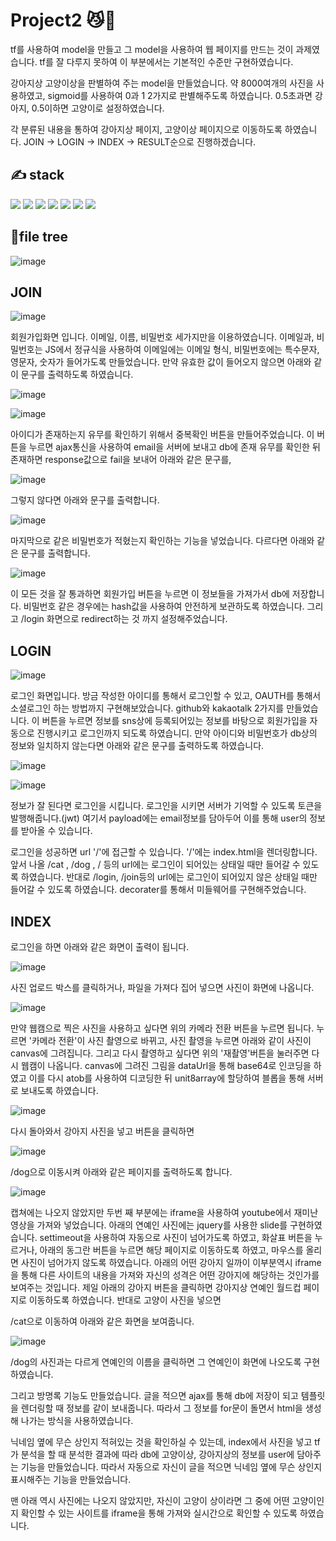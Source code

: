 # Project2 😼🐶

tf를 사용하여 model을 만들고 그 model을 사용하여 웹 페이지를 만드는 것이 과제였습니다.
tf를 잘 다루지 못하여 이 부분에서는 기본적인 수준만 구현하였습니다. 

강아지상 고양이상을 판별하여 주는 model을 만들었습니다.
약 8000여개의 사진을 사용하였고, sigmoid를 사용하여 0과 1 2가지로 판별해주도록 하였습니다.
0.5초과면 강아지, 0.5이하면 고양이로 설정하였습니다.

각 분류된 내용을 통하여 강아지상 페이지, 고양이상 페이지으로 이동하도록 하였습니다.
JOIN -> LOGIN -> INDEX -> RESULT순으로 진행하겠습니다.


## ✍ stack
<img src="https://img.shields.io/badge/html-E34F26?style=for-the-badge&logo=html5&logoColor=white"> <img src="https://img.shields.io/badge/css-1572B6?style=for-the-badge&logo=css3&logoColor=white"> <img src="https://img.shields.io/badge/bootstrap-7952B3?style=for-the-badge&logo=bootstrap&logoColor=white"> <img src="https://img.shields.io/badge/javascript-F7DF1E?style=for-the-badge&logo=javascript&logoColor=black"> <img src="https://img.shields.io/badge/jquery-0769AD?style=for-the-badge&logo=jquery&logoColor=white"> <img src="https://img.shields.io/badge/mongoDB-008000?style=for-the-badge&logo=mongoDB&logoColor=white"> <img 
src="https://img.shields.io/badge/flask-0769AD?style=for-the-badge&logo=flask&logoColor=white">




## 🌲file tree
![image](https://user-images.githubusercontent.com/79139076/149701119-764f804d-d361-4918-82c9-b5ca06aac838.png)



## JOIN
![image](https://user-images.githubusercontent.com/79139076/149701485-cdb2eada-7bb1-46e5-ae1e-6e057fa94443.png)

회원가입화면 입니다. 이메일, 이름, 비밀번호 세가지만을 이용하였습니다. 이메일과, 비밀번호는 JS에서 정규식을 사용하여 이메일에는 이메일 형식,
비밀번호에는 특수문자, 영문자, 숫자가 들어가도록 만들었습니다. 만약 유효한 값이 들어오지 않으면 아래와 같이 문구를 출력하도록 하였습니다.

![image](https://user-images.githubusercontent.com/79139076/149702182-0f9aeb9e-728c-46bc-acff-eac5c758c24d.png)

![image](https://user-images.githubusercontent.com/79139076/149702308-d3cf7766-4477-4d64-bd04-0e693a934eaa.png)

아이디가 존재하는지 유무를 확인하기 위해서 중복확인 버튼을 만들어주었습니다. 이 버튼을 누르면 ajax통신을 사용하여 email을 서버에 보내고 db에 존재 유무를 확인한 뒤
존재하면 response값으로 fail을 보내어 아래와 같은 문구를,

![image](https://user-images.githubusercontent.com/79139076/149702106-cd1d4be9-7348-4559-a491-054f5680dd33.png)

그렇지 않다면 아래와 문구를 출력합니다.

![image](https://user-images.githubusercontent.com/79139076/149702499-d6ca8b3e-9a6c-4a77-8675-a68eba6e9956.png)

마지막으로 같은 비밀번호가 적혔는지 확인하는 기능을 넣었습니다. 다르다면 아래와 같은 문구를 출력합니다.

![image](https://user-images.githubusercontent.com/79139076/149702689-18123e4e-63eb-4813-b508-3e8e253b96f0.png)

이 모든 것을 잘 통과하면 회원가입 버튼을 누르면 이 정보들을 가져가서 db에 저장합니다. 비밀번호 같은 경우에는 hash값을 사용하여
안전하게 보관하도록 하였습니다. 그리고 /login 화면으로 redirect하는 것 까지 설정해주었습니다.

## LOGIN
![image](https://user-images.githubusercontent.com/79139076/149702957-fa7d925f-4a68-4b51-be75-e2b4ad182112.png)

로그인 화면입니다. 방금 작성한 아이디를 통해서 로그인할 수 있고, OAUTH를 통해서 소셜로그인 하는 방법까지 구현해보았습니다.
github와 kakaotalk 2가지를 만들었습니다. 이 버튼을 누르면 정보를 sns상에 등록되어있는 정보를 바탕으로 회원가입을 자동으로 진행시키고 로그인까지 되도록 하였습니디.
만약 아이디와 비밀번호가 db상의 정보와 일치하지 않는다면 아래와 같은 문구를 출력하도록 하였습니다. 


![image](https://user-images.githubusercontent.com/79139076/149703991-6f32032d-b315-49d0-ab71-90958e4989ef.png)

![image](https://user-images.githubusercontent.com/79139076/149703402-7ffa1022-fb53-4f9c-883f-93760c1c159d.png)

정보가 잘 된다면 로그인을 시킵니다. 로그인을 시키면 서버가 기억할 수 있도록 토큰을 발행해줍니다.(jwt)
여기서 payload에는 email정보를 담아두어 이를 통해 user의 정보를 받아올 수 있습니다. 

로그인을 성공하면 url '/'에 접근할 수 있습니다. '/'에는 index.html을 렌더링합니다.
앞서 나올 /cat , /dog , / 등의 url에는 로그인이 되어있는 상태일 때만 들어갈 수 있도록 하였습니다.
반대로 /login, /join등의 url에는 로그인이 되어있지 않은 상태일 때만 들어갈 수 있도록 하였습니다.
decorater를 통해서 미들웨어를 구현해주었습니다.

## INDEX
로그인을 하면 아래와 같은 화면이 출력이 됩니다.

![image](https://user-images.githubusercontent.com/79139076/149703684-21b8200a-e6a8-482e-8e5c-70fba95d0e03.png)

사진 업로드 박스를 클릭하거나, 파일을 가져다 집어 넣으면 사진이 화면에 나옵니다. 

![image](https://user-images.githubusercontent.com/79139076/149704244-e1a7012d-590b-4d90-81ed-098f17a6bce8.png)

만약 웹캠으로 찍은 사진을 사용하고 싶다면 위의 카메라 전환 버튼을 누르면 됩니다.
누르면 '카메라 전환'이 사진 촬영으로 바뀌고, 사진 촬영을 누르면 아래와 같이 사진이 canvas에 그려집니다.
그리고 다시 촬영하고 싶다면 위의 '재촬영'버튼을 눌러주면 다시 웹캠이 나옵니다.
canvas에 그려진 그림을 dataUrl을 통해 base64로 인코딩을 하였고 이를 다시 atob를 사용하여 디코딩한 뒤
unit8array에 할당하여 블롭을 통해 서버로 보내도록 하였습니다.

![image](https://user-images.githubusercontent.com/79139076/149704493-1ed867dc-9eb2-4950-b516-699703f7aaaa.png)

다시 돌아와서 강아지 사진을 넣고 버튼을 클릭하면

![image](https://user-images.githubusercontent.com/79139076/149704244-e1a7012d-590b-4d90-81ed-098f17a6bce8.png)

/dog으로 이동시켜 아래와 같은 페이지를 출력하도록 합니다.

![image](https://user-images.githubusercontent.com/79139076/149705271-a3b05d2c-68a1-4200-95ff-5f676a893f58.png)

캡쳐에는 나오지 않았지만 두번 째 부분에는 iframe을 사용하여 youtube에서 재미난 영상을 가져와 넣었습니다.
아래의 연예인 사진에는 jquery를 사용한 slide를 구현하였습니다. settimeout을 사용하여 자동으로 사진이 넘어가도록 하였고,
화살표 버튼을 누르거나, 아래의 동그란 버튼을 누르면 해당 페이지로 이동하도록 하였고, 마우스를 올리면 사진이 넘어가지 않도록 하였습니다.
아래의 어떤 강아지 일까이 이부분역시 iframe을 통해 다른 사이트의 내용을 가져와 자신의 성격은 어떤 강아지에 해당하는 것인가를 보여주는 것입니다.
제일 아래의 강아지 버튼을 클릭하면 강아지상 연예인 월드컵 페이지로 이동하도록 하였습니다. 
반대로 고양이 사진을 넣으면 

/cat으로 이동하여 아래와 같은 화면을 보여줍니다.

![image](https://user-images.githubusercontent.com/79139076/149705845-29093421-98bb-4ee4-a1a6-90350ec992a7.png)

/dog의 사진과는 다르게 연예인의 이름을 클릭하면 그 연예인이 화면에 나오도록 구현하였습니다.

그리고 방명록 기능도 만들었습니다. 
글을 적으면 ajax를 통해 db에 저장이 되고 템플릿을 렌더링할 때 정보를 같이 보내줍니다.
따라서 그 정보를 for문이 돌면서 html을 생성해 나가는 방식을 사용하였습니다.

닉네임 옆에 무슨 상인지 적혀있는 것을 확인하실 수 있는데,
index에서 사진을 넣고 tf가 분석을 할 때 분석한 결과에 따라 db에 고양이상, 강아지상의 정보를 user에 담아주는 기능을 만들었습니다.
따라서 자동으로 자신이 글을 적으면 닉네임 옆에 무슨 상인지 표시해주는 기능을 만들었습니다.

맨 아래 역시 사진에는 나오지 않았지만, 자신이 고양이 상이라면 그 중에 어떤 고양이인지 확인할 수 있는 사이트를
iframe을 통해 가져와 실시간으로 확인할 수 있도록 하였습니다.



